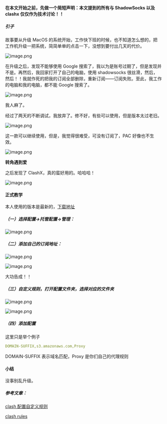 **在本文开始之前，先做一个简短声明：本文提到的所有与 ShadowSocks 以及 clashx 仅仅作为技术讨论！！**

##### **引子**

故事要从升级 MacOS 的系统开始，工作快下班的时候，也不知道怎么想的，把工作机升级一把系统，简简单单的点击一下，没想到要付出几天的代价。

![image.png](https://p3-juejin.byteimg.com/tos-cn-i-k3u1fbpfcp/84eecdd5cba641c089bc0518ea5fdca6~tplv-k3u1fbpfcp-watermark.image?)

在升级之后，发现不能够使用 Google 搜索了，我以为是账号过期了，但是发现并不是。再然后，我回家打开了自己的电脑，使用 shadowsocks 很丝滑，然后，然后！！我就作死的把我的订阅全部删除，重新订阅——订阅失败。至此，我工作的电脑和我的电脑，都不能 Google 搜索了。

![image.png](https://p6-juejin.byteimg.com/tos-cn-i-k3u1fbpfcp/07cf3e0d32254c968b9c0523fccba3ca~tplv-k3u1fbpfcp-watermark.image?)

我人麻了。

经过了两天的不断调试，我放弃了。修不好，有些可以使用，但是版本太过老旧。

![image.png](https://p9-juejin.byteimg.com/tos-cn-i-k3u1fbpfcp/3eb50a2d29a4444aad56743678a0329e~tplv-k3u1fbpfcp-watermark.image?)

这一款可以继续使用，但是，我觉得很难受，可没有订阅了，PAC 好像也不生效。

![image.png](https://p6-juejin.byteimg.com/tos-cn-i-k3u1fbpfcp/22167574208549c48d08d6b3cbcd9ccd~tplv-k3u1fbpfcp-watermark.image?)

**转角遇到爱**

之后发现了 ClashX，真的蛮好用的。哈哈哈！

![image.png](https://p9-juejin.byteimg.com/tos-cn-i-k3u1fbpfcp/73fced9ef7654799945c703c5b50904d~tplv-k3u1fbpfcp-watermark.image?)

#### **正式教学**

本人使用的版本是最新的，[下载地址](https://github.com/yichengchen/clashX/releases)

##### （一）选择配置->托管配置->管理：

![image.png](https://p1-juejin.byteimg.com/tos-cn-i-k3u1fbpfcp/a1eda13aba6a465c9a00b6472549a88a~tplv-k3u1fbpfcp-watermark.image?)

##### （二）添加自己的订阅地址：

![image.png](https://p9-juejin.byteimg.com/tos-cn-i-k3u1fbpfcp/104dc20592ab40fcbf3d92010dad8667~tplv-k3u1fbpfcp-watermark.image?)

![image.png](https://p9-juejin.byteimg.com/tos-cn-i-k3u1fbpfcp/5cd8b1ac83814b8189ab1cc8af41c9f8~tplv-k3u1fbpfcp-watermark.image?)

大功告成！！

##### （三）自定义规则，打开配置文件夹，选择对应的文件夹

![image.png](https://p6-juejin.byteimg.com/tos-cn-i-k3u1fbpfcp/557db32abb9f4324ac4082fddf4b082a~tplv-k3u1fbpfcp-watermark.image?)

![image.png](https://p1-juejin.byteimg.com/tos-cn-i-k3u1fbpfcp/665fc4e7712842d7822875d253b3a0ea~tplv-k3u1fbpfcp-watermark.image?)

##### （四）添加配置

这里只是举个例子

```yaml
DOMAIN-SUFFIX,s3.amazonaws.com,Proxy
```

DOMAIN-SUFFIX 表示域名匹配，Proxy 是你们自己的代理规则

#### 小结

没事别乱升级。

##### 参考文章：

[clash 配置自定义规则](https://tomorrow505.xyz/clash%E9%85%8D%E7%BD%AE%E8%87%AA%E5%AE%9A%E4%B9%89%E8%A7%84%E5%88%99/)

[clash rules](https://github.com/Loyalsoldier/clash-rules)
